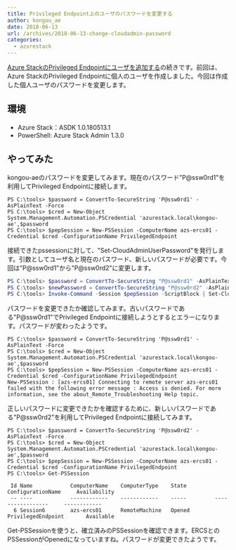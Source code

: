 ```yaml
---
title: Privileged Endpoint上のユーザのパスワードを変更する
author: kongou_ae
date: 2018-06-13
url: /archives/2018-06-13-change-cloudadmin-password
categories:
  - azurestack
---
```



[Azure StackのPrivileged Endpointにユーザを追加する](https://aimless.jp/blog/archives/2018-06-11-add-user-to-pep/)の続きです。前回は、Azure StackのPrivileged Endpointに個人のユーザを作成しました。今回は作成した個人ユーザのパスワードを変更します。

## 環境

- Azure Stack：ASDK 1.0.180513.1
- PowerShell: Azure Stack Admin 1.3.0

## やってみた

kongou-aeのパスワードを変更してみます。現在のパスワード"P@ssw0rd1"を利用してPrivileged Endpointに接続します。

```
PS C:\tools> $password = ConvertTo-SecureString 'P@ssw0rd1' -AsPlainText -Force
PS C:\tools> $cred = New-Object System.Management.Automation.PSCredential 'azurestack.local\kongou-ae',$password
PS C:\tools> $pepSession = New-PSSession -ComputerName azs-ercs01 -Credential $cred -ConfigurationName PrivilegedEndpoint 
```

接続できたpssessionに対して、"Set-CloudAdminUserPassword"を発行します。引数としてユーザ名と現在のパスワード、新しいパスワードが必要です。今回は"P@ssw0rd1"から"P@ssw0rd2"に変更します。

```powershell
PS C:\tools> $password = ConvertTo-SecureString "P@ssw0rd1" -AsPlainText -Force
PS C:\tools> $newPassword = ConvertTo-SecureString "P@ssw0rd2" -AsPlainText -Force
PS C:\tools> Invoke-Command -Session $pepSession -ScriptBlock { Set-CloudAdminUserPassword -UserName kongou-ae -CurrentPassword $using:password -NewPassword $using:newPassword }
```

パスワードを変更できたか確認してみます。古いパスワードである"P@ssw0rd1"でPrivileged Endpointに接続しようとするとエラーになります。パスワードが変わったようです。

```
PS C:\tools> $password = ConvertTo-SecureString 'P@ssw0rd1' -AsPlainText -Force
PS C:\tools> $cred = New-Object System.Management.Automation.PSCredential 'azurestack.local\kongou-ae',$password
PS C:\tools> $pepSession = New-PSSession -ComputerName azs-ercs01 -Credential $cred -ConfigurationName PrivilegedEndpoint 
New-PSSession : [azs-ercs01] Connecting to remote server azs-ercs01 failed with the following error message : Access is denied. For more information, see the about_Remote_Troubleshooting Help topic.
```

正しいパスワードに変更できたかを確認するために、新しいパスワードである"P@ssw0rd2"を利用してPrivileged Endpointに接続してみます。

```
PS C:\tools> $password = ConvertTo-SecureString 'P@ssw0rd2' -AsPlainText -Force
PS C:\tools> $cred = New-Object System.Management.Automation.PSCredential 'azurestack.local\kongou-ae',$password
PS C:\tools> $pepSession = New-PSSession -ComputerName azs-ercs01 -Credential $cred -ConfigurationName PrivilegedEndpoint 
PS C:\tools> Get-PSSession

 Id Name            ComputerName    ComputerType    State         ConfigurationName     Availability
 -- ----            ------------    ------------    -----         -----------------     ------------
  6 Session6        azs-ercs01      RemoteMachine   Opened        PrivilegedEndpoint       Available
```

Get-PSSessionを使うと、確立済みのPSSessionを確認できます。ERCSとのPSSessionがOpenedになっていますね。パスワードが変更できたようです。
